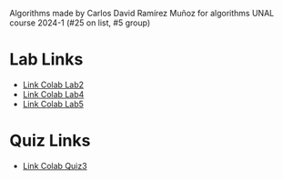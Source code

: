 Algorithms made by Carlos David Ramírez Muñoz for algorithms UNAL course 2024-1 (#25 on list, #5 group)

# Lab Links

- [Link Colab Lab2](https://colab.research.google.com/drive/1YODxa1fyugYVuv_2gS7BA-IciaCu4fBM?usp=sharing)
- [Link Colab Lab4](https://colab.research.google.com/drive/13b_5oFIw41uv1afosTwcliI2r1jXfldl?authuser=1#scrollTo=kAEAoNZEQTCw)
- [Link Colab Lab5](https://colab.research.google.com/drive/15UTwOJ0Zw-V__iv9IOuNAgYk6RCnpb8S?usp=sharing)

# Quiz Links

- [Link Colab Quiz3](https://colab.research.google.com/drive/1-psIytVRn2OGWN5zj96wdqMkvrSUUX81?usp=sharing)
